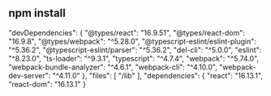 ## npm install

  "devDependencies": {
    "@types/react": "16.9.51",
    "@types/react-dom": "16.9.8",
    "@types/webpack": "^5.28.0",
    "@typescript-eslint/eslint-plugin": "^5.36.2",
    "@typescript-eslint/parser": "^5.36.2",
    "del-cli": "^5.0.0",
    "eslint": "^8.23.0",
    "ts-loader": "^9.3.1",
    "typescript": "^4.7.4",
    "webpack": "^5.74.0",
    "webpack-bundle-analyzer": "^4.6.1",
    "webpack-cli": "^4.10.0",
    "webpack-dev-server": "^4.11.0"
  },
  "files": [
    "/lib"
  ],
  "dependencies": {
    "react": "16.13.1",
    "react-dom": "16.13.1"
  }